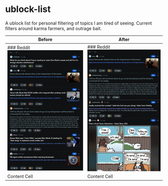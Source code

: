 # ublock-list
A ublock list for personal filtering of topics I am tired of seeing.   Current filters around karma farmers, and outrage bait. 


| Before  | After |
| ------------- | ------------- |
| ### Reddit ![Before adding filter](https://github.com/maus-me/ublock-list/blob/main/before.png?raw=true "Before")  | ### Reddit ![After adding filter](https://github.com/maus-me/ublock-list/blob/main/after.png?raw=true "After")  |
| Content Cell  | Content Cell  |





